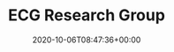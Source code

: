 ---
title : "ECG Research Group"
description: "Misi kami adalah meningkatkan kesehatan masyarakat melalui penelitian kami dalam pemrosesan sinyal biomedis, AI terapan, dan health informatics."
lead: "Misi kami adalah meningkatkan kesehatan masyarakat melalui penelitian kami dalam pemrosesan sinyal biomedis, AI terapan, dan health informatics."
date: 2020-10-06T08:47:36+00:00
lastmod: 2020-10-06T08:47:36+00:00
draft: false
images: []
---